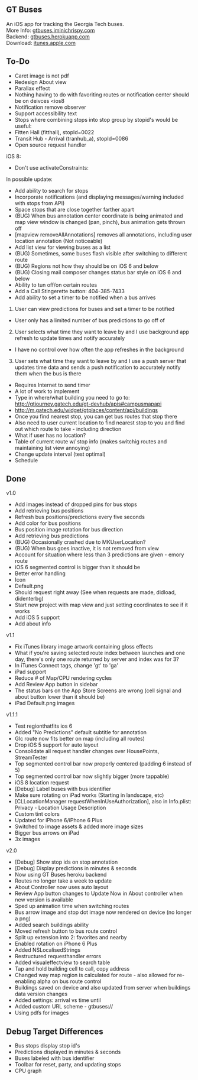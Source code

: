 ## GT Buses

An iOS app for tracking the Georgia Tech buses.  
More Info: [gtbuses.iminichrispy.com](http://gtbuses.iminichrispy.com)  
Backend: [gtbuses.herokuapp.com](http://gtbuses.herokuapp.com)  
Download: [itunes.apple.com](https://itunes.apple.com/us/app/gt-buses/id815448630?ls=1&mt=8)

## To-Do

- Caret image is not pdf
- Redesign About view
- Parallax effect
- Nothing having to do with favoriting routes or notification center should be on deivces <ios8
- Notification remove observer
- Support accessibility text
- Stops where combining stops into stop group by stopid's would be useful:
- Fitten Hall (fitthall), stopId=0022
- Transit Hub - Arrival (tranhub_a), stopId=0086
- Open source request handler

iOS 8:
- Don't use activateConstraints:

In possible update:
- Add ability to search for stops
- Incorporate notifications (and displaying messages/warning included with stops from API)
- Space stops that are close together farther apart  
- (BUG) When bus annotation center coordinate is being animated and map view window is changed (pan, pinch), bus animation gets thrown off  
- [mapview removeAllAnnotations] removes all annotations, including user location annotation (Not noticeable)  
- Add list view for viewing buses as a list  
- (BUG) Sometimes, some buses flash visible after switching to different route  
- (BUG) Regions not how they should be on iOS 6 and below  
- (BUG) Closing mail composer changes status bar style on iOS 6 and below  
- Ability to tun off/on certain routes  
- Add a Call Stingerette button: 404-385-7433  
- Add ability to set a timer to be notified when a bus arrives  
1. User can view predictions for buses and set a timer to be notified  
- User only has a limited number of bus predictions to go off of  
2. User selects what time they want to leave by and I use background app refresh to update times and notify accurately  
- I have no control over how often the app refreshes in the background  
3. User sets what time they want to leave by and I use a push server that updates time data and sends a push notification to accurately notify them when the bus is there  
- Requires Internet to send timer  
- A lot of work to implement  
- Type in where/what building you need to go to: http://gtjourney.gatech.edu/gt-devhub/apis#campusmapapi  
- http://m.gatech.edu/widget/gtplaces/content/api/buildings
- Once you find nearest stop, you can get bus routes that stop there
- Also need to user current location to find nearest stop to you and find out which route to take - including direction
- What if user has no location?
- Table of current route w/ stop info (makes switchig routes and maintaining list view annoying)
- Change update interval (test optimal)
- Schedule

## Done

v1.0
- Add images instead of dropped pins for bus stops
- Add retrieving bus positions
- Refresh bus positions/predictions every five seconds
- Add color for bus positions
- Bus position image rotation for bus direction
- Add retrieving bus predictions
- (BUG) Occasionally crashed due to MKUserLocation?
- (BUG) When bus goes inactive, it is not removed from view
- Account for situation where less than 3 predictions are given - emory route
- iOS 6 segmented control is bigger than it should be
- Better error handling
- Icon
- Default.png
- Should request right away (See when requests are made, didload, didenterbg)
- Start new project with map view and just setting coordinates to see if it works
- Add iOS 5 support
- Add about info

v1.1
- Fix iTunes library image artwork containing gloss effects
- What if you're saving selected route index between launches and one day, there's only one route returned by server and index was for 3?
- In iTunes Connect tags, change 'gt' to 'ga'
- iPad support
- Reduce # of Map/CPU rendering cycles
- Add Review App button in sidebar
- The status bars on the App Store Screens are wrong (cell signal and about button lower than it should be)
- iPad Default.png images

v1.1.1
- Test regionthatfits ios 6
- Added "No Predictions" default subtitle for annotation
- Glc route now fits better on map (including all routes)
- Drop iOS 5 support for auto layout
- Consolidate all request handler changes over HousePoints, StreamTester
- Top segmented control bar now properly centered (padding 6 instead of 5)
- Top segmented control bar now slightly bigger (more tappable)
- iOS 8 location request
- [Debug] Label buses with bus identifier
- Make sure rotating on iPad works (Starting in landscape, etc)
- [CLLocationManager requestWhenInUseAuthorization], also in Info.plist: Privacy - Location Usage Description
- Custom tint colors
- Updated for iPhone 6/iPhone 6 Plus
- Switched to image assets & added more image sizes
- Bigger bus arrows on iPad
- 3x images

v2.0
- [Debug] Show stop ids on stop annotation
- [Debug] Display predictions in minutes & seconds
- Now using GT Buses heroku backend
- Routes no longer take a week to update
- About Controller now uses auto layout
- Review App button changes to Update Now in About controller when new version is available
- Sped up animation time when switching routes
- Bus arrow image and stop dot image now rendered on device (no longer a png)
- Added search buildings ability
- Moved refresh button to bus route control
- Split up extension into 2: favorites and nearby
- Enabled rotation on iPhone 6 Plus
- Added NSLocalisedStrings
- Restructured requesthandler errors
- Added visualeffectview to search table
- Tap and hold building cell to call, copy address
- Changed way map region is calculated for route - also allowed for re-enabling alpha on bus route control
- Buildings saved on device and also updated from server when buildings data version changes
- Added settings: arrival vs time until
- Added custom URL scheme - gtbuses://
- Using pdfs for images

## Debug Target Differences

- Bus stops display stop id's
- Predictions displayed in minutes & seconds
- Buses labeled with bus identifier
- Toolbar for reset, party, and updating stops
- CPU graph